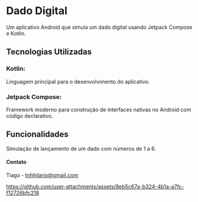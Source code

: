 # Dado Digital
Um aplicativo Android que simula um dado digital usando Jetpack Compose e Kotlin.

## Tecnologias Utilizadas

### Kotlin:
Linguagem principal para o desenvolvimento do aplicativo.

### Jetpack Compose:
Framework moderno para construção de interfaces nativas no Android com código declarativo.

## Funcionalidades
Simulação de lançamento de um dado com números de 1 a 6.

#### Contato
Tiago - tnhhilario@gmail.com


https://github.com/user-attachments/assets/8eb5c67a-b324-4b1a-a7fc-f12726bfc218


